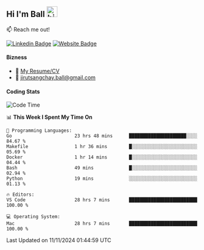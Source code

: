 ## Hi I'm Ball <img src="https://user-images.githubusercontent.com/1303154/88677602-1635ba80-d120-11ea-84d8-d263ba5fc3c0.gif" width="28px" height="28px" alt="hi">
 
:mailbox: Reach me out!

[![Linkedin Badge](https://img.shields.io/badge/-Jirut-0e76a8?style=flat&labelColor=0e76a8&logo=linkedin&logoColor=white)](https://www.linkedin.com/in/jirut-sangchay-338370251)
[![Website Badge](https://img.shields.io/badge/Website-184aa8?logo=website&logoColor=)](https://resume-jirut.web.app)

<!-- TODO: Add last video link -->
#### Bizness
- :paperclip: [My Resume/CV](https://github.com/Jirut01/Jirut01/blob/main/resume_jirut.pdf)
- :email: jirutsangchay.ball@gmail.com

#### Coding Stats


<!--START_SECTION:waka-->
![Code Time](http://img.shields.io/badge/Code%20Time-1%2C744%20hrs%2046%20mins-blue)

📊 **This Week I Spent My Time On** 

```text
💬 Programming Languages: 
Go                       23 hrs 48 mins      █████████████████████░░░░   84.67 % 
Makefile                 1 hr 36 mins        █░░░░░░░░░░░░░░░░░░░░░░░░   05.69 % 
Docker                   1 hr 14 mins        █░░░░░░░░░░░░░░░░░░░░░░░░   04.44 % 
Bash                     49 mins             █░░░░░░░░░░░░░░░░░░░░░░░░   02.94 % 
Python                   19 mins             ░░░░░░░░░░░░░░░░░░░░░░░░░   01.13 % 

🔥 Editors: 
VS Code                  28 hrs 7 mins       █████████████████████████   100.00 % 

💻 Operating System: 
Mac                      28 hrs 7 mins       █████████████████████████   100.00 % 
```


 Last Updated on 11/11/2024 01:44:59 UTC
<!--END_SECTION:waka-->
